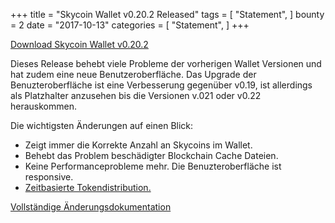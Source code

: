 +++
title = "Skycoin Wallet v0.20.2 Released"
tags = [
    "Statement",
]
bounty = 2
date = "2017-10-13"
categories = [
    "Statement",
]
+++

[Download Skycoin Wallet v0.20.2](https://www.skycoin.net/downloads/)

Dieses Release behebt viele Probleme der vorherigen Wallet Versionen und hat zudem eine neue Benutzeroberfläche.
Das Upgrade der Benuzteroberfläche ist eine Verbesserung gegenüber v0.19, ist allerdings als Platzhalter anzusehen bis die Versionen v.021 oder v0.22 herauskommen.

Die wichtigsten Änderungen auf einen Blick:

- Zeigt immer die Korrekte Anzahl an Skycoins im Wallet.
- Behebt das Problem beschädigter Blockchain Cache Dateien.
- Keine Performanceprobleme mehr. Die Benuzteroberfläche ist responsive.
- [Zeitbasierte Tokendistribution.](/statement/skycoin-distribution-plan/#timelocked-distribution)

[Vollständige Änderungsdokumentation](https://github.com/skycoin/skycoin/blob/master/CHANGELOG.md#0200---2017-10-10)
